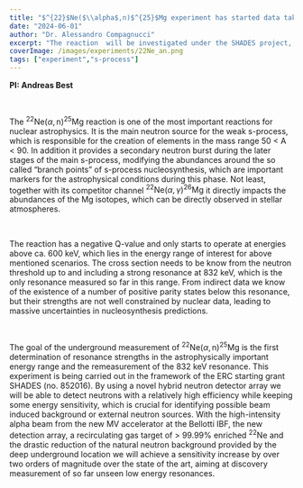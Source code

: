 ```yaml
---
title: "$^{22}$Ne($\\alpha$,n)$^{25}$Mg experiment has started data taking at the Bellotti IBF"
date: "2024-06-01"
author: "Dr. Alessandro Compagnucci"
excerpt: "The reaction  will be investigated under the SHADES project, founded by an European Starting Grant"
coverImage: /images/experiments/22Ne_an.png
tags: ["experiment","s-process"]
---
```


<strong>PI: Andreas Best</strong> 

<br>

The $^{22}\text{Ne}(\alpha,\text{n})^{25}\text{Mg}$ reaction is one of the most important reactions for nuclear astrophysics. It is the main neutron source for the weak s-process, which is responsible for the creation of elements in the mass range 50 < A < 90. In addition it provides a secondary neutron burst during the later stages of the main s-process, modifying the abundances around the so called “branch points” of s-process nucleosynthesis, which are important markers for the astrophysical conditions during this phase. Not least, together with its competitor channel $^{22}\text{Ne}(\alpha,\gamma)^{26}\text{Mg}$ it directly impacts the abundances of the Mg isotopes, which can be directly observed in stellar atmospheres. 

<br> 

The reaction has a negative Q-value and only starts to operate at energies above ca. 600 keV, which lies in the energy range of interest for above mentioned scenarios. The cross section needs to be know from the neutron threshold up to and including a strong resonance at 832 keV, which is the only resonance measured so far in this range. From indirect data we know of the existence of a number of positive parity states below this resonance, but their strengths are not well constrained by nuclear data, leading to massive uncertainties in nucleosynthesis predictions. 

<br>

The goal of the underground measurement of $^{22}\text{Ne}(\alpha,\text{n})^{25}\text{Mg}$ is the first determination of resonance strengths in the astrophysically important energy range and the remeasurement of the 832 keV resonance. This experiment is being carried out in the framework of the ERC starting grant SHADES (no. 852016). By using a novel hybrid neutron detector array we will be able to detect neutrons with a relatively high efficiency while keeping some energy sensitivity, which is crucial for identifying possible beam induced background or external neutron sources. With the high-intensity alpha beam from the new MV accelerator at the Bellotti IBF, the new detection array, a recirculating gas target of > 99.99% enriched $^{22}$Ne and the drastic reduction of the natural neutron background provided by the deep underground location we will achieve a sensitivity increase by over two orders of magnitude over the state of the art, aiming at discovery measurement of so far unseen low energy resonances.



